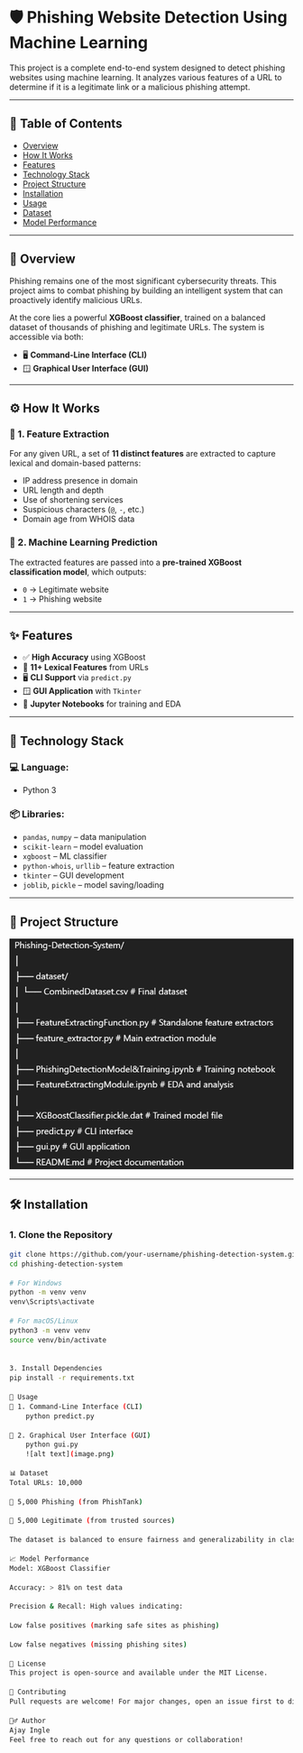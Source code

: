 # 🛡️ Phishing Website Detection Using Machine Learning

This project is a complete end-to-end system designed to detect phishing websites using machine learning. It analyzes various features of a URL to determine if it is a legitimate link or a malicious phishing attempt.

---

## 📑 Table of Contents

- [Overview](#-overview)
- [How It Works](#-how-it-works)
- [Features](#-features)
- [Technology Stack](#-technology-stack)
- [Project Structure](#-project-structure)
- [Installation](#-installation)
- [Usage](#-usage)
- [Dataset](#-dataset)
- [Model Performance](#-model-performance)

---

## 🧠 Overview

Phishing remains one of the most significant cybersecurity threats. This project aims to combat phishing by building an intelligent system that can proactively identify malicious URLs.

At the core lies a powerful **XGBoost classifier**, trained on a balanced dataset of thousands of phishing and legitimate URLs. The system is accessible via both:

- 🖥️ **Command-Line Interface (CLI)**
- 🪟 **Graphical User Interface (GUI)**

---

## ⚙️ How It Works

### 🧪 1. Feature Extraction

For any given URL, a set of **11 distinct features** are extracted to capture lexical and domain-based patterns:

- IP address presence in domain
- URL length and depth
- Use of shortening services
- Suspicious characters (`@`, `-`, etc.)
- Domain age from WHOIS data

### 🤖 2. Machine Learning Prediction

The extracted features are passed into a **pre-trained XGBoost classification model**, which outputs:

- `0` → Legitimate website
- `1` → Phishing website

---

## ✨ Features

- ✅ **High Accuracy** using XGBoost
- 🧠 **11+ Lexical Features** from URLs
- 🖥️ **CLI Support** via `predict.py`
- 🪟 **GUI Application** with `Tkinter`
- 📓 **Jupyter Notebooks** for training and EDA

---

## 🧰 Technology Stack

### 💻 Language:
- Python 3

### 📦 Libraries:
- `pandas`, `numpy` – data manipulation
- `scikit-learn` – model evaluation
- `xgboost` – ML classifier
- `python-whois`, `urllib` – feature extraction
- `tkinter` – GUI development
- `joblib`, `pickle` – model saving/loading

---

## 📁 Project Structure

![alt text](image-1.png)


---

## 🛠️ Installation

### 1. Clone the Repository

```bash
git clone https://github.com/your-username/phishing-detection-system.git
cd phishing-detection-system

# For Windows
python -m venv venv
venv\Scripts\activate

# For macOS/Linux
python3 -m venv venv
source venv/bin/activate


3. Install Dependencies
pip install -r requirements.txt

🚀 Usage
🔹 1. Command-Line Interface (CLI)
    python predict.py

🔹 2. Graphical User Interface (GUI)
    python gui.py
    ![alt text](image.png)

📊 Dataset
Total URLs: 10,000

🔐 5,000 Phishing (from PhishTank)

🔗 5,000 Legitimate (from trusted sources)

The dataset is balanced to ensure fairness and generalizability in classification.

📈 Model Performance
Model: XGBoost Classifier

Accuracy: > 81% on test data

Precision & Recall: High values indicating:

Low false positives (marking safe sites as phishing)

Low false negatives (missing phishing sites)

🧾 License
This project is open-source and available under the MIT License.

🤝 Contributing
Pull requests are welcome! For major changes, open an issue first to discuss what you’d like to change.

🙋‍♂️ Author
Ajay Ingle
Feel free to reach out for any questions or collaboration!


